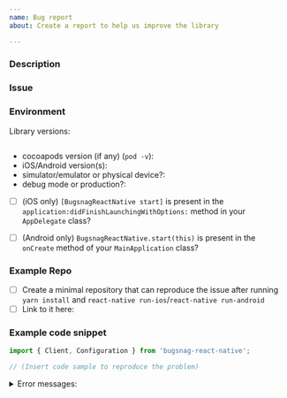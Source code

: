 ```yaml
---
name: Bug report
about: Create a report to help us improve the library

---
```


### Description
<!-- A quick description of what you're trying to accomplish -->

### Issue
<!--
  What went wrong?
-->

### Environment

Library versions:

<!--
  Paste the output of this command into the code block below (use `npm ls`
  instead of `yarn list` if you are using npm):
    yarn list react-native bugsnag-react-native react-native-code-push
-->
```shell

```

- cocoapods version (if any) (`pod -v`):
- iOS/Android version(s):
- simulator/emulator or physical device?:
- debug mode or production?:

- [ ] (iOS only) `[BugsnagReactNative start]` is present in the
  `application:didFinishLaunchingWithOptions:` method in your `AppDelegate`
  class?
- [ ] (Android only) `BugsnagReactNative.start(this)` is present in the
  `onCreate` method of your `MainApplication` class?


<!--
  Below are a few approaches you might take to communicate the issue, in
  descending order of awesomeness. Please choose one and feel free to delete
  the others from this template.
-->
### Example Repo

- [ ] Create a minimal repository that can reproduce the issue after running
  `yarn install` and `react-native run-ios`/`react-native run-android`
- [ ] Link to it here:

### Example code snippet

```js
import { Client, Configuration } from 'bugsnag-react-native';

// (Insert code sample to reproduce the problem)
```

<!-- Error messages, if any -->
<details><summary>Error messages:</summary>

```

```
</details>
